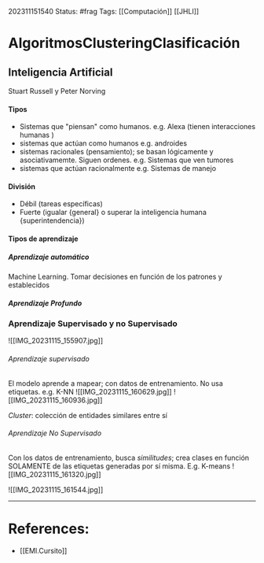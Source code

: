 202311151540
Status: #frag
Tags: [[Computación]] [[JHLI]]

# AlgoritmosClusteringClasificación
 ## Inteligencia Artificial
 Stuart Russell y Peter Norving 
 #### Tipos
  - Sistemas que "piensan" como humanos. e.g. Alexa (tienen interacciones humanas )
  - sistemas que actúan como humanos e.g. androides 
  - sistemas racionales (pensamiento); se basan lógicamente y asociativamemte. Siguen ordenes. e.g. Sistemas que ven tumores 
  - sistemas que actúan racionalmente e.g. Sistemas de manejo 

#### División 
- Débil (tareas específicas) 
- Fuerte (igualar {general} o superar la inteligencia humana {superintendencia})
#### Tipos de aprendizaje 
##### Aprendizaje automático 

Machine Learning. Tomar decisiones en función de los patrones y establecidos 


##### Aprendizaje Profundo



### Aprendizaje Supervisado y no Supervisado

![[IMG_20231115_155907.jpg]]
###### Aprendizaje supervisado 
El modelo aprende a mapear; con datos de entrenamiento. 
No usa etiquetas. e.g.
K-NN 
![[IMG_20231115_160629.jpg]]
![[IMG_20231115_160936.jpg]]

 *Cluster*: colección de entidades similares entre sí 


###### Aprendizaje No Supervisado 
Con los datos de entrenamiento, busca *similitudes*; crea clases en función SOLAMENTE de las etiquetas generadas por sí misma. E.g. K-means
![[IMG_20231115_161320.jpg]]

![[IMG_20231115_161544.jpg]]

 

---
# References:
- [[EMI.Cursito]]
